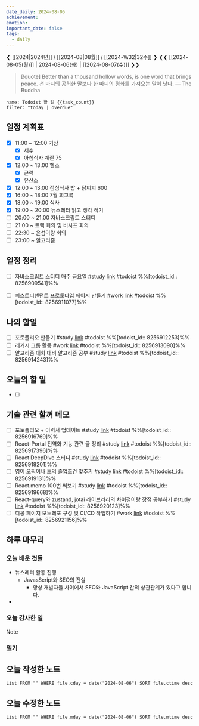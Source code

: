 ```yaml
---
date_daily: 2024-08-06
achievement: 
emotion: 
important_date: false
tags:
  - daily
---
```

❮ [[2024|2024년]] / [[2024-08|08월]] / [[2024-W32|32주]] ❯
❮❮ [[2024-08-05(월)]] | 2024-08-06(화) | [[2024-08-07(수)]] ❯❯

> [!quote] Better than a thousand hollow words, is one word that brings peace.
> 천 마디의 공허한 말보다 한 마디의 평화를 가져오는 말이 낫다.
> — The Buddha

```todoist
name: Todoist 할 일 {{task_count}}
filter: "today | overdue"
```

## 일정 계획표

- [x] 11:00 ~ 12:00 기상 
	- [x] 세수
	- [x] 아침식사 계란 75
- [x] 12:00 ~ 13:00 헬스
	- [x] 근력
	- [x] 유산소
- [x] 12:00 ~ 13:00 점심식사 밥 + 닭찌찌 600
- [x] 16:00 ~ 18:00 7월 회고록
- [x] 18:00 ~ 19:00 식사
- [x] 19:00 ~ 20:00 뉴스레터 읽고 생각 적기
- [ ] 20:00 ~ 21:00 자바스크립트 스터디
- [ ] 21:00 ~ 트랙 회의 및 비사프 회의
- [ ] 22:30 ~ 윤섭이랑 회의
- [ ] 23:00 ~ 알고리즘

## 일정 정리
- [ ] 자바스크립트 스터디 매주 금요일 #study  [link](https://todoist.com/app/task/8256909541) #todoist %%[todoist_id:: 8256909541]%%
- [ ] 퍼스트디센던트 프로토타입 페이지 만들기 #work  [link](https://todoist.com/app/task/8256911077) #todoist  %%[todoist_id:: 8256911077]%%


 ## 나의 할일

- [ ] 포토폴리오 만들기 #study  [link](https://todoist.com/app/task/8256912253) #todoist  %%[todoist_id:: 8256912253]%%
- [ ] 레거시 그룹 활동 #work  [link](https://todoist.com/app/task/8256913090) #todoist  %%[todoist_id:: 8256913090]%%
- [ ] 알고리즘 대회 대비 알고리즘 공부 #study  [link](https://todoist.com/app/task/8256914243) #todoist  %%[todoist_id:: 8256914243]%%

## 오늘의 할 일
- [ ] 

## 기술 관련 할꺼 메모

- [ ] 포토폴리오 + 이력서 업데이트 #study [link](https://todoist.com/app/task/8256916769) #todoist  %%[todoist_id:: 8256916769]%%
- [ ] React-Portal 전역화 기능 관련 글 정리 #study  [link](https://todoist.com/app/task/8256917396) #todoist  %%[todoist_id:: 8256917396]%%
- [ ] React DeepDive 스터디 #study  [link](https://todoist.com/app/task/8256918201) #todoist  %%[todoist_id:: 8256918201]%%
- [ ] 영어 오픽이나 토익 졸업조건 맞추기 #study  [link](https://todoist.com/app/task/8256919131) #todoist  %%[todoist_id:: 8256919131]%%
- [ ] React.memo 100번 써보기 #study  [link](https://todoist.com/app/task/8256919668) #todoist  %%[todoist_id:: 8256919668]%%
- [ ] React-query와 zustand, jotai 라이브러리의 차이점이랑 장점 공부하기 #study  [link](https://todoist.com/app/task/8256920123) #todoist  %%[todoist_id:: 8256920123]%%
- [ ] 디공 페이지 모노레포 구성 및 CI/CD 작업하기 #work [link](https://todoist.com/app/task/8256921156) #todoist  %%[todoist_id:: 8256921156]%%

## 하루 마무리
### 오늘 배운 것들
- 뉴스레터 활동 진행
	- JavasScript와 SEO의 진실
		- 항상 개발자들 사이에서 SEO와 JavaScript 간의 상관관계가 있다고 합니다.
- 
### 오늘 감사한 일
>[!note]
>
### 일기

## 오늘 작성한 노트
```dataview
List FROM "" WHERE file.cday = date("2024-08-06") SORT file.ctime desc

```

## 오늘 수정한 노트
```dataview
List FROM "" WHERE file.mday = date("2024-08-06") SORT file.mtime desc


```